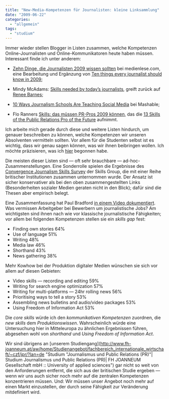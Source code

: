 ```yaml
---
title: "New-Media-Kompetenzen für Journalisten: kleine Linksammlung"
date: "2009-06-22"
categories: 
  - "allgemein"
tags: 
  - "studium"
---
```


Immer wieder stellen Blogger in Listen zusammen, welche Kompetenzen Online-Journalisten und Online-Kommunikatoren heute haben müssen. Interessant finde ich unter anderem:

- [Zehn Dinge, die Journalisten 2009 wissen sollten](http://medienlese.com/2009/01/14/zehn-dinge-die-journalisten-2009-wissen-sollten/ "Zehn Dinge, die Journalisten 2009 wissen sollten » medienlese.com") bei medienlese.com, eine Bearbeitung und Ergänzung von [Ten things every journalist should know in 2009](http://blogs.journalism.co.uk/editors/2009/01/13/ten-things-every-journalist-should-know-in-2009/ "Ten things every journalist should know in 2009 | Journalism.co.uk Editors' Blog");
    
- Mindy McAdams: [Skills needed by today’s journalists](http://mindymcadams.com/tojou/2009/skills-needed-by-todays-journalists/ "Teaching Online Journalism » Skills needed by today’s journalists"), greift zurück auf [Renee Barnes](http://newsfrontier.wordpress.com/2009/05/20/what-skills-are-most-important-for-an-online-journalist/ "What skills are most important for an online journalist? « News Frontier");
    
- [10 Ways Journalism Schools Are Teaching Social Media](http://mashable.com/2009/06/19/teaching-social-media/ "10 Ways Journalism Schools Are Teaching Social Media") bei Mashable;
    
- Flo Ranners [Skills: das müssen PR-Pros 2009 können](http://www.grenzpfosten.de/2009/01/06/skills-das-muessen-pr-pros-2009-koennen/ "Grenzpfosten » Skills: das müssen PR-Pros 2009 können"), das die [13 Skills of the Public Relations Pro of the Future](http://johnbell.typepad.com/weblog/2008/08/revised-the-13.html "Digital Influence Mapping Project: Revised: The 13 Skills of the Public Relations Pro of the Future") aufnimmt.
    

Ich arbeite mich gerade durch diese und weitere Listen hindurch, um genauer beschreiben zu können, welche Kompetenzen wir unseren Absolventen vermitteln sollten. Vor allem für die Studenten selbst ist es wichtig, dass wir genau sagen können, was wir ihnen beibringen wollen. Ich möchte präzisieren, was ich [hier](http://heinz.typepad.com/lostandfound/2009/02/journalistische-kompetenzen.html "Lost and Found: Journalistische Kompetenzen") begonnen habe.

Die meisten dieser Listen sind — oft sehr brauchbare — ad-hoc-Zusammenstellungen. Eine Sonderrolle spielen die Ergebnisse des [Convergence Journalism Skills Survey](http://www.skillset.org/publishing/industry/article_7016_1.asp "Convergence Journalism Skills Survey") der Skills Group, die mit einer Reihe britischer Institutionen zusammen unternommen wurde. Der Ansatz ist sicher konservativer als bei den oben zusammengestellten Links (Besonderheiten sozialer Medien geraten nicht in den Blick); dafür sind die Thesen aber empirisch belegt.

Eine Zusammenfassung hat Paul Bradford [in einem Video dokumentiert](http://onlinejournalismblog.com/2008/12/18/what-news-employers-want-and-what-they-get-research-on-the-journalism-skills-gap/ "What news employers want and what they get - research on the journalism skills gap | Online Journalism Blog"). Was vermissen Arbeitgeber bei Bewerbern um journalistische Jobs? Am wichtigsten sind ihnen nach wie vor klassische journalistische Fähigkeiten; vor allem bei folgenden Kompetenzen stellen sie ein _skills gap_ fest:

- Finding own stories 64%
- Use of language 51%
- Writing 48%
- Media law 46%
- Shorthand 43%
- News gathering 38%

Mehr Kowhow bei der Produktion digitaler Medien wünschen sie sich vor allem auf diesen Gebieten:

- Video skills — recording and editing 59%
- Writing for search engine optimization 57%
- Writing for multi-platforms — 24hr rolling news 56%
- Prioritising ways to tell a story 53%
- Assembling news bulletins and audio/video packages 53%
- Using Freedom of Information Act 53%

Die _core skills_ würde ich den _kommunikativen Kompetenzen_ zuordnen, die _new skills_ dem _Produktionswissen_. Wahrscheinlich würde eine Untersuchung hier in Mitteleuropa zu ähnlichen Ergebnissen führen, abgesehen wohl von _shorthand_ und _Using Freedom of Information Act_.

Wir sind übrigens an [unserem Studiengang](http://www.fh-joanneum.at/aw/home/Studienangebot/fachbereich_internationale_wirtschaft/~czf/jpr/?lan=de "Studium "Journalismus und Public Relations (PR)"| Studium Journalismus und Public Relations (PR)| FH JOANNEUM Gesellschaft mbH :: University of applied sciences") gar nicht so weit von den Anforderungen entfernt, die sich aus der britischen Studie ergeben — wenn wir uns auch sicher noch mehr auf die zentralen Kompetenzen konzentrieren müssen. Und: Wir müssen unser Angebot noch mehr auf einen Markt einzustellen, der durch seine Fähigkeit zur Veränderung mitdefiniert wird.
